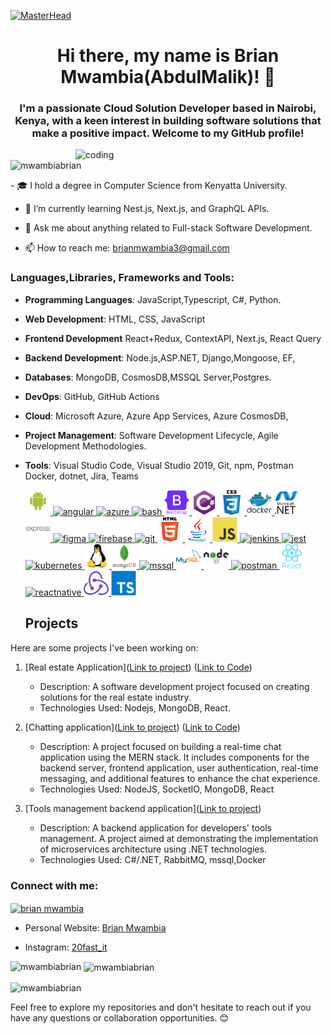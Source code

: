 [![MasterHead](https://th.bing.com/th/id/OIP.2eCCRFnphgA99qzIQi2HqwHaGJ?w=5531&h=4586&rs=1&pid=ImgDetMain)](https://brian-mwambia.onrender.com/)
<h1 align="center">Hi there, my name is Brian Mwambia(AbdulMalik)! 👋</h1>
<h3 align="center">I'm a passionate Cloud Solution Developer  based in Nairobi, Kenya, with a keen interest in building software solutions that make a positive impact. Welcome to my GitHub profile!</h3>
<img align="right" width="400" alt="coding" src="https://cdn.dribbble.com/users/1162077/screenshots/3848914/programmer.gif" >

<p align="left"> <img src="https://komarev.com/ghpvc/?username=mwambiabrian&label=Profile%20views&color=0e75b6&style=flat" alt="mwambiabrian" /> </p>
- 🎓 I hold a degree in Computer Science from Kenyatta University.

- 🌱 I’m currently learning Nest.js, Next.js, and GraphQL APIs.
  
- 💬 Ask me about anything related to Full-stack Software Development.
- 📫 How to reach me: brianmwambia3@gmail.com

<h3 align="left">Languages,Libraries, Frameworks and Tools:</h3>

- **Programming Languages**: JavaScript,Typescript, C#, Python.
- **Web Development**: HTML, CSS, JavaScript
- **Frontend Development** React+Redux, ContextAPI, Next.js, React Query
- **Backend Development**: Node.js,ASP.NET, Django,Mongoose, EF, 
- **Databases**: MongoDB, CosmosDB,MSSQL Server,Postgres.
- **DevOps**: GitHub, GitHub Actions
- **Cloud**: Microsoft Azure, Azure App Services, Azure CosmosDB,
- **Project Management**: Software Development Lifecycle, Agile Development Methodologies.
- **Tools**: Visual Studio Code, Visual Studio 2019, Git, npm, Postman Docker, dotnet, Jira, Teams


  <p align="left"> <a href="https://developer.android.com" target="_blank" rel="noreferrer"> <img src="https://raw.githubusercontent.com/devicons/devicon/master/icons/android/android-original-wordmark.svg" alt="android" width="40" height="40"/> </a> <a href="https://angular.io" target="_blank" rel="noreferrer"> <img src="https://angular.io/assets/images/logos/angular/angular.svg" alt="angular" width="40" height="40"/> </a> <a href="https://azure.microsoft.com/en-in/" target="_blank" rel="noreferrer"> <img src="https://www.vectorlogo.zone/logos/microsoft_azure/microsoft_azure-icon.svg" alt="azure" width="40" height="40"/> </a> <a href="https://www.gnu.org/software/bash/" target="_blank" rel="noreferrer"> <img src="https://www.vectorlogo.zone/logos/gnu_bash/gnu_bash-icon.svg" alt="bash" width="40" height="40"/> </a> <a href="https://getbootstrap.com" target="_blank" rel="noreferrer"> <img src="https://raw.githubusercontent.com/devicons/devicon/master/icons/bootstrap/bootstrap-plain-wordmark.svg" alt="bootstrap" width="40" height="40"/> </a> <a href="https://www.w3schools.com/cs/" target="_blank" rel="noreferrer"> <img src="https://raw.githubusercontent.com/devicons/devicon/master/icons/csharp/csharp-original.svg" alt="csharp" width="40" height="40"/> </a> <a href="https://www.w3schools.com/css/" target="_blank" rel="noreferrer"> <img src="https://raw.githubusercontent.com/devicons/devicon/master/icons/css3/css3-original-wordmark.svg" alt="css3" width="40" height="40"/> </a> <a href="https://www.docker.com/" target="_blank" rel="noreferrer"> <img src="https://raw.githubusercontent.com/devicons/devicon/master/icons/docker/docker-original-wordmark.svg" alt="docker" width="40" height="40"/> </a> <a href="https://dotnet.microsoft.com/" target="_blank" rel="noreferrer"> <img src="https://raw.githubusercontent.com/devicons/devicon/master/icons/dot-net/dot-net-original-wordmark.svg" alt="dotnet" width="40" height="40"/> </a> <a href="https://expressjs.com" target="_blank" rel="noreferrer"> <img src="https://raw.githubusercontent.com/devicons/devicon/master/icons/express/express-original-wordmark.svg" alt="express" width="40" height="40"/> </a> <a href="https://www.figma.com/" target="_blank" rel="noreferrer"> <img src="https://www.vectorlogo.zone/logos/figma/figma-icon.svg" alt="figma" width="40" height="40"/> </a> <a href="https://firebase.google.com/" target="_blank" rel="noreferrer"> <img src="https://www.vectorlogo.zone/logos/firebase/firebase-icon.svg" alt="firebase" width="40" height="40"/> </a> <a href="https://git-scm.com/" target="_blank" rel="noreferrer"> <img src="https://www.vectorlogo.zone/logos/git-scm/git-scm-icon.svg" alt="git" width="40" height="40"/> </a> <a href="https://www.w3.org/html/" target="_blank" rel="noreferrer"> <img src="https://raw.githubusercontent.com/devicons/devicon/master/icons/html5/html5-original-wordmark.svg" alt="html5" width="40" height="40"/> </a> <a href="https://www.java.com" target="_blank" rel="noreferrer"> <img src="https://raw.githubusercontent.com/devicons/devicon/master/icons/java/java-original.svg" alt="java" width="40" height="40"/> </a> <a href="https://developer.mozilla.org/en-US/docs/Web/JavaScript" target="_blank" rel="noreferrer"> <img src="https://raw.githubusercontent.com/devicons/devicon/master/icons/javascript/javascript-original.svg" alt="javascript" width="40" height="40"/> </a> <a href="https://www.jenkins.io" target="_blank" rel="noreferrer"> <img src="https://www.vectorlogo.zone/logos/jenkins/jenkins-icon.svg" alt="jenkins" width="40" height="40"/> </a> <a href="https://jestjs.io" target="_blank" rel="noreferrer"> <img src="https://www.vectorlogo.zone/logos/jestjsio/jestjsio-icon.svg" alt="jest" width="40" height="40"/> </a> <a href="https://kubernetes.io" target="_blank" rel="noreferrer"> <img src="https://www.vectorlogo.zone/logos/kubernetes/kubernetes-icon.svg" alt="kubernetes" width="40" height="40"/> </a> <a href="https://www.linux.org/" target="_blank" rel="noreferrer"> <img src="https://raw.githubusercontent.com/devicons/devicon/master/icons/linux/linux-original.svg" alt="linux" width="40" height="40"/> </a> <a href="https://www.mongodb.com/" target="_blank" rel="noreferrer"> <img src="https://raw.githubusercontent.com/devicons/devicon/master/icons/mongodb/mongodb-original-wordmark.svg" alt="mongodb" width="40" height="40"/> </a> <a href="https://www.microsoft.com/en-us/sql-server" target="_blank" rel="noreferrer"> <img src="https://www.svgrepo.com/show/303229/microsoft-sql-server-logo.svg" alt="mssql" width="40" height="40"/> </a> <a href="https://www.mysql.com/" target="_blank" rel="noreferrer"> <img src="https://raw.githubusercontent.com/devicons/devicon/master/icons/mysql/mysql-original-wordmark.svg" alt="mysql" width="40" height="40"/> </a> <a href="https://nodejs.org" target="_blank" rel="noreferrer"> <img src="https://raw.githubusercontent.com/devicons/devicon/master/icons/nodejs/nodejs-original-wordmark.svg" alt="nodejs" width="40" height="40"/> </a> <a href="https://postman.com" target="_blank" rel="noreferrer"> <img src="https://www.vectorlogo.zone/logos/getpostman/getpostman-icon.svg" alt="postman" width="40" height="40"/> </a> <a href="https://reactjs.org/" target="_blank" rel="noreferrer"> <img src="https://raw.githubusercontent.com/devicons/devicon/master/icons/react/react-original-wordmark.svg" alt="react" width="40" height="40"/> </a> <a href="https://reactnative.dev/" target="_blank" rel="noreferrer"> <img src="https://reactnative.dev/img/header_logo.svg" alt="reactnative" width="40" height="40"/> </a> <a href="https://redux.js.org" target="_blank" rel="noreferrer"> <img src="https://raw.githubusercontent.com/devicons/devicon/master/icons/redux/redux-original.svg" alt="redux" width="40" height="40"/> </a> <a href="https://www.typescriptlang.org/" target="_blank" rel="noreferrer"> <img src="https://raw.githubusercontent.com/devicons/devicon/master/icons/typescript/typescript-original.svg" alt="typescript" width="40" height="40"/> </a> </p>

  ## Projects

Here are some projects I've been working on:

1. [Real estate Application]([Link to project](https://two0fastestate.onrender.com/))
    ([Link to Code](https://github.com/MwambiaBrian/Real-estate))
   - Description:  A software development project focused on creating solutions for the real estate industry.
   - Technologies Used: Nodejs, MongoDB, React.
   
3. [Chatting application]([Link to project](https://linkup-1uud.onrender.com/))
   ([Link to Code](https://github.com/MwambiaBrian/chat-mern-app))
   - Description: A project focused on building a real-time chat application using the MERN stack. It includes components for the backend server, frontend application, user authentication, real-time messaging, and additional features to enhance the chat experience.
   - Technologies Used: NodeJS, SocketIO, MongoDB, React
   
4. [Tools management backend application]([Link to project](https://github.com/MwambiaBrian/dotnet-microservices))
   - Description: A backend application for developers' tools management. A project aimed at demonstrating the implementation of microservices architecture using .NET technologies.
   - Technologies Used: C#/.NET, RabbitMQ, mssql,Docker
<h3 align="left">Connect with me:</h3>
<p align="left">
<a href="https://linkedin.com/in/brian mwambia" target="blank"><img align="center" src="https://raw.githubusercontent.com/rahuldkjain/github-profile-readme-generator/master/src/images/icons/Social/linked-in-alt.svg" alt="brian mwambia" height="30" width="40" /></a>

</p>

- Personal Website: [Brian Mwambia](https://brian-mwambia.onrender.com/)

- Instagram: [20fast_it](https://www.instagram.com/20fast_it/?hl=en)



<p><img align="left" src="https://github-readme-stats.vercel.app/api/top-langs?username=mwambiabrian&show_icons=true&locale=en&layout=compact" alt="mwambiabrian" /></p>

<p>&nbsp;<img align="center" src="https://github-readme-stats.vercel.app/api?username=mwambiabrian&show_icons=true&locale=en" alt="mwambiabrian" /></p>

<p><img align="center" src="https://github-readme-streak-stats.herokuapp.com/?user=mwambiabrian&" alt="mwambiabrian" /></p>

Feel free to explore my repositories and don't hesitate to reach out if you have any questions or collaboration opportunities. 😊



